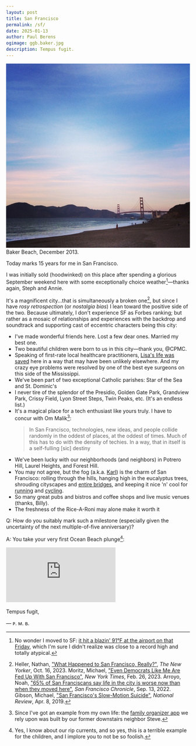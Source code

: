 ```yaml
---
layout: post
title: San Francisco
permalink: /sf/
date: 2025-01-13
author: Paul Berens
ogimage: ggb.baker.jpg
description: Tempus fugit.
---
```

![Golden Gate Bridge from Baker Beach](/assets/og/ggb.baker.jpg)
<span class="muted small">Baker Beach, December 2013.</span>

Today marks 15 years for me in San Francisco.

I was initially sold (hoodwinked) on this place after spending a glorious September weekend here with some exceptionally choice weather[^1]—thanks again, Steph and Annie.

[^1]: No wonder I moved to SF: <a href="https://www.wunderground.com/history/daily/us/ca/san-francisco/KSFO/date/2009-9-18" target="_blank">it hit a blazin' 91°F at the airport on that Friday</a>, which I'm sure I didn't realize was close to a record high and totally atypical.

It's a magnificent city...that is simultaneously a broken one[^2], but since I have *rosy retrospection* (or *nostalgia bias*) I lean toward the positive side of the two. Because ultimately, I don't experience SF as Forbes ranking; but rather as a mosaic of relationships and experiences with the backdrop and soundtrack and supporting cast of eccentric characters being this city:
- I've made wonderful friends here. Lost a few dear ones. Married my best one.
- Two beautiful children were born to us in this city—thank you, @CPMC.
- Speaking of first-rate local healthcare practitioners, [Lisa's life was saved](/sept-11.html) here in a way that may have been unlikely elsewhere. And my crazy eye problems were resolved by one of the best eye surgeons on this side of the Mississippi.
- We've been part of two exceptional Catholic parishes: Star of the Sea and St. Dominic's
- I never tire of the splendor of the Presidio, Golden Gate Park, Grandview Park, Crissy Field, Lyon Street Steps, Twin Peaks, etc. (It's an endless list.)
- It's a magical place for a tech enthusiast like yours truly. I have to concur with Om Malik[^3]:
  > In San Francisco, technologies, new ideas, and people collide randomly in the oddest of places, at the oddest of times. Much of this has to do with the density of techies. In a way, that in itself is a self-fulling [sic] destiny
- We've been lucky with our neighborhoods (and neighbors) in Potrero Hill, Laurel Heights, and Forest Hill.
- You may not agree, but the fog (a.k.a. <a href="https://x.com/KarlTheFog" target="_blank">Karl</a>) is the charm of San Francisco: rolling through the hills, hanging high in the eucalyptus trees, shrouding cityscapes and [entire bridges](/assets/og/ggb.jpg), and keeping it nice 'n' cool for [running](/running/) and [cycling](/cycling/).
- So many great pubs and bistros and coffee shops and live music venues (thanks, Billy).
- The freshness of the Rice-A-Roni may alone make it worth it

[^2]: Heller, Nathan, <a href="https://www.newyorker.com/magazine/2023/10/23/what-happened-to-san-francisco-really" target="_blank">"What Happened to San Francisco, Really?"</a>, *The New Yorker*, Oct. 16, 2023. Moritz, Michael, <a href="https://www.nytimes.com/2023/02/26/opinion/san-francisco-democrats-board-of-supervisors.html" target="_blank">"Even Democrats Like Me Are Fed Up With San Francisco"</a>, *New York Times*, Feb. 26, 2023. Arroyo, Noah, <a href="https://www.sfchronicle.com/sf/article/sfnext-poll-decline-17436506.php" target="_blank">"65% of San Franciscans say life in the city is worse now than when they moved here"</a>, *San Francisco Chronicle*, Sep. 13, 2022. Gibson, Michael, <a href="https://www.nationalreview.com/2019/04/san-francisco-decline-failed-government-policies/" target="_blank">"San Francisco's Slow-Motion Suicide"</a>, *National Review*, Apr. 8, 2019.  
[^3]: Since I've got an example from my own life: the <a href="https://kukiniapp.com/" target="_blank">family organizer app</a> we rely upon was built by our former downstairs neighbor Steve.

<span class="header-text">Q:</span> How do you suitably mark such a milestone (especially given the uncertainty of the next multiple-of-five anniversary)?

<span class="header-text">A:</span> You take your very first Ocean Beach plunge[^4]:

[^4]: Yes, I know about our rip currents, and so yes, this is a terrible example for the children, and I implore you to not be so foolish.

<div class="video-wrapper">
    <iframe src="https://player.vimeo.com/video/1046670627" 
        frameborder="0" 
        allow="autoplay; fullscreen; picture-in-picture" 
        allowfullscreen>
    </iframe>
</div>

Tempus fugit,

— ᴘ. ᴍ. ʙ.